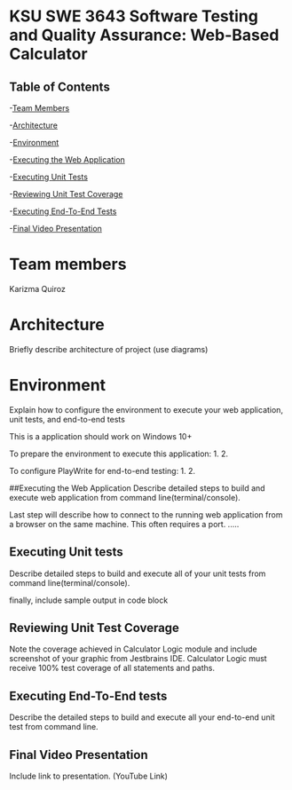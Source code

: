 # KSU SWE 3643 Software Testing and Quality Assurance: Web-Based Calculator


## Table of Contents

-[Team Members](#team-members)

-[Architecture](#architecture)

-[Environment](#environment)

-[Executing the Web Application](#executing-the-web-application)

-[Executing Unit Tests](#executing-unit-tests)

-[Reviewing Unit Test Coverage](#reviewing-unit-tests-coverage)

-[Executing End-To-End Tests](#executing-end-to-end-tests)

-[Final Video Presentation](#final-video-presentation)

# Team members 
Karizma Quiroz

# Architecture
Briefly describe architecture of project (use diagrams)

# Environment 
Explain how to configure the environment to execute your web application, unit tests, and end-to-end tests

This is a application should work on Windows 10+

To prepare the environment to execute this application:
	1.
	2.

To configure PlayWrite for end-to-end testing:
	1.
	2.

##Executing the Web Application
Describe detailed steps to build and execute web application from command line(terminal/console). 

Last step will describe how to connect to the running web application from a browser on the same machine. This often requires a port. 
.....

## Executing Unit tests
Describe detailed steps to build and execute all of your unit tests from command line(terminal/console).

finally, include sample output in code block

## Reviewing Unit Test Coverage
Note the coverage achieved in Calculator Logic module and include screenshot of your graphic from Jestbrains IDE. Calculator Logic must receive 100% test coverage of all statements and paths.

## Executing End-To-End tests
Describe the detailed steps to build and execute all your end-to-end unit test from command line.

## Final Video Presentation
Include link to presentation. (YouTube Link)
